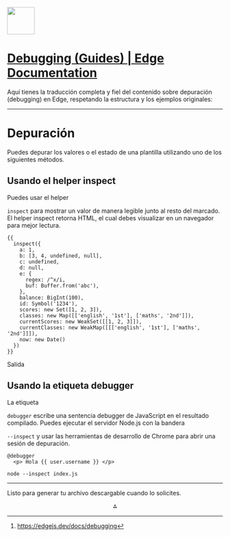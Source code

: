 <img src="https://r2cdn.perplexity.ai/pplx-full-logo-primary-dark%402x.png" style="height:64px;margin-right:32px"/>

# [Debugging (Guides) | Edge Documentation](https://edgejs.dev/docs/debugging)

Aquí tienes la traducción completa y fiel del contenido sobre depuración (debugging) en Edge, respetando la estructura y los ejemplos originales:

***

# Depuración

Puedes depurar los valores o el estado de una plantilla utilizando uno de los siguientes métodos.

## Usando el helper inspect

Puedes usar el helper

`inspect` para mostrar un valor de manera legible junto al resto del marcado. El helper inspect retorna HTML, el cual debes visualizar en un navegador para mejor lectura.

```
{{
  inspect({
    a: 1,
    b: [3, 4, undefined, null],
    c: undefined,
    d: null,
    e: {
      regex: /^x/i,
      buf: Buffer.from('abc'),
    },
    balance: BigInt(100),
    id: Symbol('1234'),
    scores: new Set([1, 2, 3]),
    classes: new Map([['english', '1st'], ['maths', '2nd']]),
    currentScores: new WeakSet([[1, 2, 3]]),
    currentClasses: new WeakMap([[['english', '1st'], ['maths', '2nd']]]),
    now: new Date()
  })
}}
```

Salida

## Usando la etiqueta debugger

La etiqueta

`debugger` escribe una sentencia debugger de JavaScript en el resultado compilado. Puedes ejecutar el servidor Node.js con la bandera

`--inspect` y usar las herramientas de desarrollo de Chrome para abrir una sesión de depuración.

```
@debugger
  <p> Hola {{ user.username }} </p>
```

```
node --inspect index.js
```


***

Listo para generar tu archivo descargable cuando lo solicites.
<span style="display:none">[^1]</span>

<div style="text-align: center">⁂</div>

[^1]: https://edgejs.dev/docs/debugging

